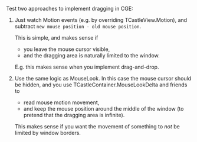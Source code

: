 Test two approaches to implement dragging in CGE:

1. Just watch Motion events (e.g. by overriding TCastleView.Motion),
   and subtract `new mouse position - old mouse position`.

   This is simple, and makes sense if

   - you leave the mouse cursor visible,
   - and the dragging area is naturally limited to the window.

   E.g. this makes sense when you implement drag-and-drop.

2. Use the same logic as MouseLook.
   In this case the mouse cursor should be hidden,
   and you use TCastleContainer.MouseLookDelta and friends to

   - read mouse motion movement,
   - and keep the mouse position around the middle of the window
     (to pretend that the dragging area is infinite).

   This makes sense if you want the movement of something to *not*
   be limited by window borders.
